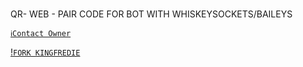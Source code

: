 <br/>QR- WEB - PAIR CODE FOR BOT WITH WHISKEYSOCKETS/BAILEYS


[`ℹ️Contact Owner`](https://wa.me/923079749129)

[!`FORK KINGFREDIE`](https://github.com/Qadeer-bhai/New-Pair/fork) 
